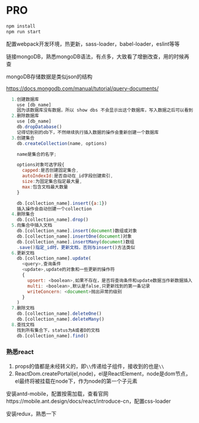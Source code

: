 # PRO

```js
npm install
npm run start
```

配置webpack开发环境，热更新，sass-loader，babel-loader，eslint等等

链接mongoDB，熟悉mongoDB语法，有点多，大致看了增删改查，用的时候再查

mongoDB存储数据是类似json的结构

https://docs.mongodb.com/manual/tutorial/query-documents/

```js
  1.创建数据库
    use [db_name]
    因为该数据库没有数据，所以 show dbs 不会显示出这个数据库，写入数据之后可以看到
  2.删除数据库
    use [db_name]
    db.dropDatabase()
    记得切到别的db下，不然继续执行插入数据的操作会重新创建一个数据库
  3.创建集合
    db.createCollection(name, options)

    name是集合的名字;

    options对象可选字段{
      capped:是否创建固定集合,
      autoIndexId:是否自动在_id字段创建索引,
      size:为固定集合指定最大量,
      max:包含文档最大数量
    }

    db.[collection_name].insert({a:1})
    插入操作会自动创建一个collection
  4.删除集合
    db.[collection_name].drop()
  5.向集合中插入文档
    db.[collection_name].insert(document)数组或对象
    db.[collection_name].insertOne(document)对象
    db.[collection_name].insertMany(document)数组
    .save()指定_id时，更新文档，否则与insert()方法类似
  6.更新文档
    db.[collection_name].update(
      <query>,查询条件
      <update>,update的对象和一些更新的操作符
      {
        upsert: <boolean>,如果不存在，是否将查询条件和update数据当作新数据插入
        multi: <boolean>,默认是false,只更新找到的第一条记录
        writeConcern: <document>抛出异常的级别
      }
    )
  7.删除文档
    db.[collection_name].deleteOne()
    db.[collection_name].deleteMany()
  8.查找文档
    找到所有集合下，status为A或者D的文档
    db.[collection_name].find()
```

### 熟悉react

  1. props的值都是未经转义的，即`\\`传递给子组件，接收到的也是`\\`
  2. ReactDom.createPortal(el,node)，el是ReactElement，node是dom节点，el最终将被挂载在node下，作为node的第一个子元素

安装antd-mobile，配置按需加载，查看官网https://mobile.ant.design/docs/react/introduce-cn，配置css-loader

安装redux，熟悉一下